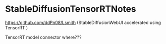 # StableDiffusionTensorRTNotes

https://github.com/ddPn08/Lsmith  (StableDiffusionWebUI accelerated using TensorRT )

TensorRT model connector where???


